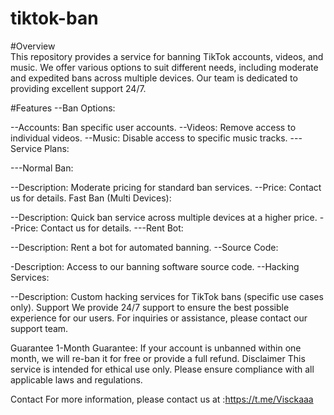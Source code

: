 # tiktok-ban
#Overview  
This repository provides a service for banning TikTok accounts, videos, and music. We offer various options to suit different needs, including moderate and expedited bans across multiple devices. Our team is dedicated to providing excellent support 24/7.

#Features
--Ban Options:

--Accounts: Ban specific user accounts.
--Videos: Remove access to individual videos.
--Music: Disable access to specific music tracks.
---Service Plans: 

---Normal Ban:

--Description: Moderate pricing for standard ban services.
--Price: Contact us for details.
Fast Ban (Multi Devices):

--Description: Quick ban service across multiple devices at a higher price.
--Price: Contact us for details.
---Rent Bot:

--Description: Rent a bot for automated banning.
--Source Code:

-Description: Access to our banning software source code.
--Hacking Services:

--Description: Custom hacking services for TikTok bans (specific use cases only).
Support
We provide 24/7 support to ensure the best possible experience for our users. For inquiries or assistance, please contact our support team.

Guarantee
1-Month Guarantee: If your account is unbanned within one month, we will re-ban it for free or provide a full refund.
Disclaimer
This service is intended for ethical use only. Please ensure compliance with all applicable laws and regulations.

Contact
For more information, please contact us at :https://t.me/Visckaaa
